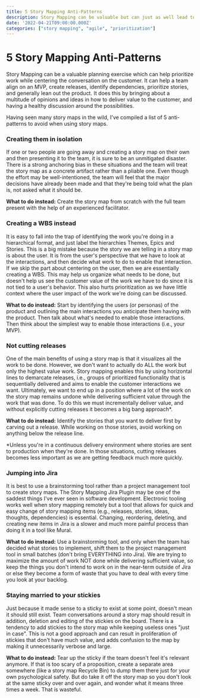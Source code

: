```yaml
---
title: 5 Story Mapping Anti-Patterns
description: Story Mapping can be valuable but can just as well lead to a whole lot of confusion.
date: '2022-04-21T09:00:00.000Z'
categories: ["story mapping", "agile", "prioritization"]
---
```


# 5 Story Mapping Anti-Patterns

Story Mapping can be a valuable planning exercise which can help prioritize work while centering the conversation on the customer. It can help a team align on an MVP, create releases, identify dependencies, prioritize stories, and generally lean out the product. It does this by bringing about a multitude of opinions and ideas in how to deliver value to the customer, and having a healthy discussion around the possibilities.

Having seen many story maps in the wild, I've compiled a list of 5 anti-patterns to avoid when using story maps. 


### Creating them in isolation
If one or two people are going away and creating a story map on their own and then presenting it to the team, it is sure to be an unmitigated disaster. There is a strong anchoring bias in these situations and the team will treat the story map as a concrete artifact rather than a pliable one. Even though the effort may be well-intentioned, the team will feel that the major decisions have already been made and that they're being told what the plan is, not asked what it should be.

**What to do instead:** Create the story map from scratch with the full team present with the help of an experienced facilitator.

### Creating a WBS instead
It is easy to fall into the trap of identifying the work you're doing in a hierarchical format, and just label the hierarchies Themes, Epics and Stories. This is a big mistake because the story we are telling in a story map is about the user. It is from the user's perspective that we have to look at the interactions, and then decide what work to do to enable that interaction. If we skip the part about centering on the user, then we are essentially creating a WBS. This may help us organize what needs to be done, but doesn't help us see the customer value of the work we have to do since it is not tied to a user's behavior. This also hurts prioritization as we have little context where the user impact of the work we're doing can be discussed.

**What to do instead:** Start by identifying the users (or personas) of the product and outlining the main interactions you anticipate them having with the product. Then talk about what's needed to enable those interactions. Then think about the simplest way to enable those interactions (i.e., your MVP). 

### Not cutting releases
One of the main benefits of using a story map is that it visualizes all the work to be done. However, we don't want to actually do ALL the work but only the highest value work. Story mapping enables this by using horizontal lines to demarcate releases, i.e., groups of prioritized functionality that is sequentially delivered and aims to enable the customer interactions we want. Ultimately, we want to end up in a position where a lot of the work on the story map remains undone while delivering sufficient value through the work that was done. To do this we must incrementally deliver value, and without explicitly cutting releases it becomes a big bang approach*.

**What to do instead:** Identify the stories that you want to deliver first by carving out a release. While working on those stories, avoid working on anything below the release line. 

\*Unless you're in a continuous delivery environment where stories are sent to production when they're done. In those situations, cutting releases becomes less important as we are getting feedback much more quickly.

### Jumping into Jira
 It is best to use a brainstorming tool rather than a project management tool to create story maps. The Story Mapping Jira Plugin may be one of the saddest things I've ever seen in software development. Electronic tooling works well when story mapping remotely but a tool that allows for quick and easy change of story mapping items (e.g., releases, stories, ideas, thoughts, dependencies) is essential. Changing, reordering, deleting, and creating new items in Jira is a slower and much more painful process than doing it in a tool like Mural. 

**What to do instead:** Use a brainstorming tool, and only when the team has decided what stories to implement, shift them to the project management tool in small batches (don't bring EVERYTHING into Jira). We are trying to maximize the amount of work NOT done while delivering sufficient value, so keep the things you don't intend to work on in the near-term outside of Jira or else they become a form of waste that you have to deal with every time you look at your backlog.

### Staying married to your stickies
Just because it made sense to a sticky to exist at some point, doesn't mean it should still exist. Team conversations around a story map should result in addition, deletion and editing of the stickies on the board. There is a tendency to add stickies to the story map while keeping useless ones "just in case". This is not a good approach and can result in proliferation of stickies that don't have much value, and adds confusion to the map by making it unnecessarily verbose and large.

**What to do instead:** Tear up the sticky if the team doesn't feel it's relevant anymore. If that is too scary of a proposition, create a separate area somewhere (like a story map Recycle Bin) to dump them there just for your own psychological safety. But do take it off the story map so you don't look at the same sticky over and over again, and wonder what it means three times a week. That is wasteful.

